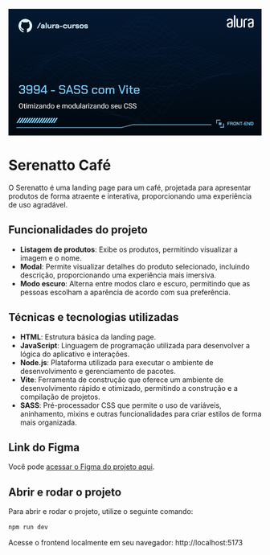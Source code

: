 ![Thumbnail](./thumbnail.png)
# Serenatto Café
O Serenatto é uma landing page para um café, projetada para apresentar produtos de forma atraente e interativa, proporcionando uma experiência de uso agradável.
## Funcionalidades do projeto
- **Listagem de produtos**: Exibe os produtos, permitindo visualizar a imagem e o nome.
- **Modal**: Permite visualizar detalhes do produto selecionado, incluindo descrição, proporcionando uma experiência mais imersiva.
- **Modo escuro**: Alterna entre modos claro e escuro, permitindo que as pessoas escolham a aparência de acordo com sua preferência.
## Técnicas e tecnologias utilizadas
- **HTML**: Estrutura básica da landing page.
- **JavaScript**: Linguagem de programação utilizada para desenvolver a lógica do aplicativo e interações.
- **Node.js**: Plataforma utilizada para executar o ambiente de desenvolvimento e gerenciamento de pacotes.
- **Vite**: Ferramenta de construção que oferece um ambiente de desenvolvimento rápido e otimizado, permitindo a construção e a compilação de projetos.
- **SASS**: Pré-processador CSS que permite o uso de variáveis, aninhamento, mixins e outras funcionalidades para criar estilos de forma mais organizada.
## Link do Figma
Você pode [acessar o Figma do projeto aqui](https://www.figma.com/community/file/1418621181126324391).
## Abrir e rodar o projeto
Para abrir e rodar o projeto, utilize o seguinte comando:
```bash
npm run dev
```
Acesse o frontend localmente em seu navegador:
http://localhost:5173
